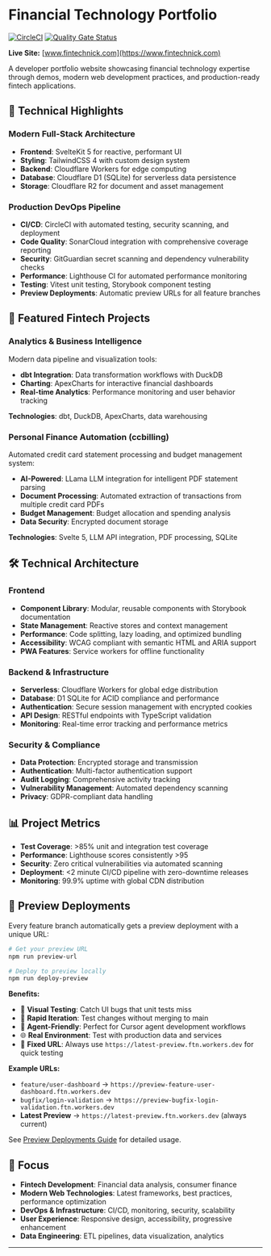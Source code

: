 # Financial Technology Portfolio

[![CircleCI](https://dl.circleci.com/status-badge/img/gh/nickbrett1/ftn/tree/main.svg?style=svg)](https://dl.circleci.com/status-badge/redirect/gh/nickbrett1/ftn/tree/main)
[![Quality Gate Status](https://sonarcloud.io/api/project_badges/measure?project=nickbrett1_bem&metric=alert_status)](https://sonarcloud.io/summary/new_code?id=nickbrett1_bem)

**Live Site:** [www.fintechnick.com](https://www.fintechnick.com)

A developer portfolio website showcasing financial technology expertise through demos, modern web development practices, and production-ready fintech applications.

## 🚀 Technical Highlights

### **Modern Full-Stack Architecture**

- **Frontend**: SvelteKit 5 for reactive, performant UI
- **Styling**: TailwindCSS 4 with custom design system
- **Backend**: Cloudflare Workers for edge computing
- **Database**: Cloudflare D1 (SQLite) for serverless data persistence
- **Storage**: Cloudflare R2 for document and asset management

### **Production DevOps Pipeline**

- **CI/CD**: CircleCI with automated testing, security scanning, and deployment
- **Code Quality**: SonarCloud integration with comprehensive coverage reporting
- **Security**: GitGuardian secret scanning and dependency vulnerability checks
- **Performance**: Lighthouse CI for automated performance monitoring
- **Testing**: Vitest unit testing, Storybook component testing
- **Preview Deployments**: Automatic preview URLs for all feature branches

## 💼 Featured Fintech Projects

### **Analytics & Business Intelligence**

Modern data pipeline and visualization tools:

- **dbt Integration**: Data transformation workflows with DuckDB
- **Charting**: ApexCharts for interactive financial dashboards
- **Real-time Analytics**: Performance monitoring and user behavior tracking

**Technologies**: dbt, DuckDB, ApexCharts, data warehousing

### **Personal Finance Automation (ccbilling)**

Automated credit card statement processing and budget management system:

- **AI-Powered**: LLama LLM integration for intelligent PDF statement parsing
- **Document Processing**: Automated extraction of transactions from multiple credit card PDFs
- **Budget Management**: Budget allocation and spending analysis
- **Data Security**: Encrypted document storage

**Technologies**: Svelte 5, LLM API integration, PDF processing, SQLite

## 🛠 Technical Architecture

### **Frontend**

- **Component Library**: Modular, reusable components with Storybook documentation
- **State Management**: Reactive stores and context management
- **Performance**: Code splitting, lazy loading, and optimized bundling
- **Accessibility**: WCAG compliant with semantic HTML and ARIA support
- **PWA Features**: Service workers for offline functionality

### **Backend & Infrastructure**

- **Serverless**: Cloudflare Workers for global edge distribution
- **Database**: D1 SQLite for ACID compliance and performance
- **Authentication**: Secure session management with encrypted cookies
- **API Design**: RESTful endpoints with TypeScript validation
- **Monitoring**: Real-time error tracking and performance metrics

### **Security & Compliance**

- **Data Protection**: Encrypted storage and transmission
- **Authentication**: Multi-factor authentication support
- **Audit Logging**: Comprehensive activity tracking
- **Vulnerability Management**: Automated dependency scanning
- **Privacy**: GDPR-compliant data handling

## 📊 Project Metrics

- **Test Coverage**: >85% unit and integration test coverage
- **Performance**: Lighthouse scores consistently >95
- **Security**: Zero critical vulnerabilities via automated scanning
- **Deployment**: <2 minute CI/CD pipeline with zero-downtime releases
- **Monitoring**: 99.9% uptime with global CDN distribution

## 🚀 Preview Deployments

Every feature branch automatically gets a preview deployment with a unique URL:

```bash
# Get your preview URL
npm run preview-url

# Deploy to preview locally
npm run deploy-preview
```

**Benefits:**
- 🎨 **Visual Testing**: Catch UI bugs that unit tests miss
- 🔄 **Rapid Iteration**: Test changes without merging to main
- 🤖 **Agent-Friendly**: Perfect for Cursor agent development workflows
- 🌐 **Real Environment**: Test with production data and services
- 🎯 **Fixed URL**: Always use `https://latest-preview.ftn.workers.dev` for quick testing

**Example URLs:**
- `feature/user-dashboard` → `https://preview-feature-user-dashboard.ftn.workers.dev`
- `bugfix/login-validation` → `https://preview-bugfix-login-validation.ftn.workers.dev`
- **Latest Preview** → `https://latest-preview.ftn.workers.dev` (always current)

See [Preview Deployments Guide](docs/PREVIEW_DEPLOYMENTS.md) for detailed usage.

## 🎯 Focus

- **Fintech Development**: Financial data analysis, consumer finance
- **Modern Web Technologies**: Latest frameworks, best practices, performance optimization
- **DevOps & Infrastructure**: CI/CD, monitoring, security, scalability
- **User Experience**: Responsive design, accessibility, progressive enhancement
- **Data Engineering**: ETL pipelines, data visualization, analytics

---
